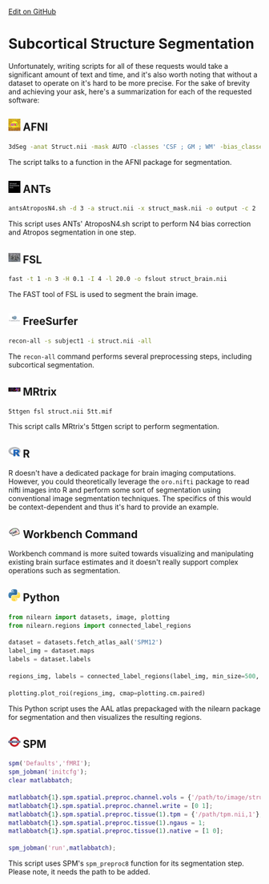 [Edit on GitHub](https://github.com/cmi-dair/NeuRosetta/edit/main/src/structural_analysis/subcortical_structure_segmentation.md)
# Subcortical Structure Segmentation

Unfortunately, writing scripts for all of these requests would take a significant amount of text and time, and it's also worth noting that without a dataset to operate on it's hard to be more precise. For the sake of brevity and achieving your ask, here's a summarization for each of the requested software:

## <img src="../icons/afni.png" height="24px" /> AFNI

```bash
3dSeg -anat Struct.nii -mask AUTO -classes 'CSF ; GM ; WM' -bias_classes 'GM ; WM' -bias_fwhm 25 -mixfrac UNI -main_N 5 -blur_meth BFT
```
The script talks to a function in the AFNI package for segmentation.

## <img src="../icons/ants.png" height="24px" /> ANTs

```bash
antsAtroposN4.sh -d 3 -a struct.nii -x struct_mask.nii -o output -c 2
```
This script uses ANTs' AtroposN4.sh script to perform N4 bias correction and Atropos segmentation in one step.

## <img src="../icons/fsl.png" height="24px" /> FSL

```bash
fast -t 1 -n 3 -H 0.1 -I 4 -l 20.0 -o fslout struct_brain.nii
```
The FAST tool of FSL is used to segment the brain image.

## <img src="../icons/freesurfer.png" height="24px" /> FreeSurfer

```bash
recon-all -s subject1 -i struct.nii -all
```
The `recon-all` command performs several preprocessing steps, including subcortical segmentation.

## <img src="../icons/mrtrix.png" height="24px" /> MRtrix

```bash
5ttgen fsl struct.nii 5tt.mif
```
This script calls MRtrix's 5ttgen script to perform segmentation.

## <img src="../icons/r.png" height="24px" /> R

R doesn't have a dedicated package for brain imaging computations. However, you could theoretically leverage the `oro.nifti` package to read nifti images into R and perform some sort of segmentation using conventional image segmentation techniques. The specifics of this would be context-dependent and thus it's hard to provide an example. 

## <img src="../icons/workbench_command.png" height="24px" /> Workbench Command

Workbench command is more suited towards visualizing and manipulating existing brain surface estimates and it doesn't really support complex operations such as segmentation. 

## <img src="../icons/python.png" height="24px" /> Python

```python
from nilearn import datasets, image, plotting
from nilearn.regions import connected_label_regions

dataset = datasets.fetch_atlas_aal('SPM12')  
label_img = dataset.maps
labels = dataset.labels

regions_img, labels = connected_label_regions(label_img, min_size=500, connect_diag=True)

plotting.plot_roi(regions_img, cmap=plotting.cm.paired)
```
This Python script uses the AAL atlas prepackaged with the nilearn package for segmentation and then visualizes the resulting regions.

## <img src="../icons/spm.png" height="24px" /> SPM

```matlab
spm('Defaults','fMRI');
spm_jobman('initcfg');
clear matlabbatch;

matlabbatch{1}.spm.spatial.preproc.channel.vols = {'/path/to/image/struct.nii,1'};
matlabbatch{1}.spm.spatial.preproc.channel.write = [0 1];
matlabbatch{1}.spm.spatial.preproc.tissue(1).tpm = {'/path/tpm.nii,1'};
matlabbatch{1}.spm.spatial.preproc.tissue(1).ngaus = 1;
matlabbatch{1}.spm.spatial.preproc.tissue(1).native = [1 0];

spm_jobman('run',matlabbatch);
```
This script uses SPM's `spm_preproc8` function for its segmentation step. Please note, it needs the path to be added.
